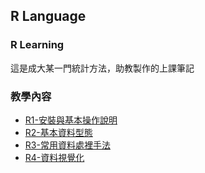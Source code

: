 ## R Language
### R Learning

這是成大某一門統計方法，助教製作的上課筆記

### 教學內容
- [R1-安裝與基本操作說明 ](https://yaojenkuo.github.io/R/R1-安裝與基本操作說明.html)
- [R2-基本資料型態](https://luntsai.github.io/R/R2-%E5%9F%BA%E6%9C%AC%E8%B3%87%E6%96%99%E5%9E%8B%E6%85%8B.html)
- [R3-常用資料處裡手法](https://luntsai.github.io/R/R3-常用資料處裡手法.html)
- [R4-資料視覺化](https://luntsai.github.io/R/Ch4-資料視覺化.html)
